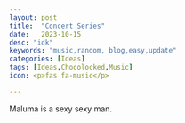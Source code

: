 ```yaml
---
layout: post
title:  "Concert Series"
date:   2023-10-15
desc: "idk"
keywords: "music,random, blog,easy,update"
categories: [Ideas]
tags: [Ideas,Chocolocked,Music]
icon: <p>fas fa-music</p>

---
```


Maluma is a sexy sexy man.
